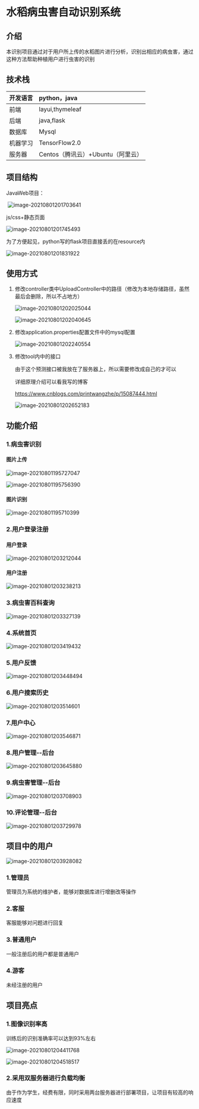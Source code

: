 # 水稻病虫害自动识别系统

## 介绍

本识别项目通过对于用户所上传的水稻图片进行分析，识别出相应的病虫害，通过这种方法帮助种植用户进行虫害的识别

## 技术栈

| 开发语言 | python，java                      |
| -------- | :-------------------------------- |
| 前端     | layui,thymeleaf                   |
| 后端     | java,flask                        |
| 数据库   | Mysql                             |
| 机器学习 | TensorFlow2.0                     |
| 服务器   | Centos（腾讯云）+Ubuntu（阿里云） |

## 项目结构

JavaWeb项目：

​	![image-20210801201703641](README.assets/image-20210801201703641.png)

js/css+静态页面

![image-20210801201745493](README.assets/image-20210801201745493.png)

为了方便起见，python写的flask项目直接丢的在resource内

![image-20210801201831922](README.assets/image-20210801201831922.png)

## 使用方式

1. 修改controller类中UploadController中的路径（修改为本地存储路径，虽然最后会删除，所以不占地方）

   ![image-20210801202025044](README.assets/image-20210801202025044.png)

   ![image-20210801202040645](README.assets/image-20210801202040645.png)

2. 修改application.properties配置文件中的mysql配置

   ![image-20210801202240554](README.assets/image-20210801202240554.png)

3. 修改tool内中的接口

   由于这个预测接口被我放在了服务器上，所以需要修改成自己的才可以

   详细原理介绍可以看我写的博客

   https://www.cnblogs.com/printwangzhe/p/15087444.html

   ![image-20210801202652183](README.assets/image-20210801202652183.png)

## 功能介绍

### 1.病虫害识别

#### 图片上传

![image-20210801195727047](README.assets/image-20210801195727047.png)

![image-20210801195756390](README.assets/image-20210801195756390.png)

#### 图片识别

![image-20210801195710399](README.assets/image-20210801195710399.png)

### 2.用户登录注册

#### 用户登录

![image-20210801203212044](README.assets/image-20210801203212044.png)

#### 用户注册

![image-20210801203238213](README.assets/image-20210801203238213.png)

### 3.病虫害百科查询

![image-20210801203327139](README.assets/image-20210801203327139.png)

### 4.系统首页

![image-20210801203419432](README.assets/image-20210801203419432.png)

### 5.用户反馈

![image-20210801203448494](README.assets/image-20210801203448494.png)

### 6.用户搜索历史

![image-20210801203514601](README.assets/image-20210801203514601.png)

### 7.用户中心

![image-20210801203546871](README.assets/image-20210801203546871.png)

### 8.用户管理--后台

![image-20210801203645880](README.assets/image-20210801203645880.png)

### 9.病虫害管理--后台

![image-20210801203708903](README.assets/image-20210801203708903.png)

### 10.评论管理--后台

![image-20210801203729978](README.assets/image-20210801203729978.png)

## 项目中的用户

![image-20210801203928082](README.assets/image-20210801203928082.png)

### 1.管理员

管理员为系统的维护者，能够对数据库进行增删改等操作

### 2.客服

客服能够对问题进行回复

### 3.普通用户

一般注册后的用户都是普通用户

### 4.游客

未经注册的用户



## 项目亮点

### 1.图像识别率高

训练后的识别准确率可以达到93%左右

![image-20210801204411768](README.assets/image-20210801204411768.png)

![image-20210801204518517](README.assets/image-20210801204518517.png)

### 2.采用双服务器进行负载均衡

由于作为学生，经费有限，同时采用两台服务器进行部署项目，让项目有较高的响应速度

